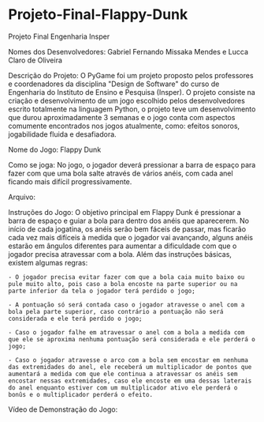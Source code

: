 # Projeto-Final-Flappy-Dunk
Projeto Final Engenharia Insper

Nomes dos Desenvolvedores: Gabriel Fernando Missaka Mendes e Lucca Claro de Oliveira

Descrição do Projeto: O PyGame foi um projeto proposto pelos professores e coordenadores da disciplina "Design de Software" do curso de Engenharia do Instituto de Ensino e Pesquisa (Insper). O projeto consiste na criação e desenvolvimento de um jogo escolhido pelos desenvolvedores escrito totalmente na linguagem Python, o projeto teve um desenvolvimento que durou aproximadamente 3 semanas e o jogo conta com aspectos comumente encontrados nos jogos atualmente, como: efeitos sonoros, jogabilidade fluida e desafiadora.

Nome do Jogo: Flappy Dunk

Como se joga: No jogo, o jogador deverá pressionar a barra de espaço para fazer com que uma bola salte através de vários anéis, com cada anel ficando mais difícil progressivamente.

Arquivo:

Instruções do Jogo: O objetivo principal em Flappy Dunk é pressionar a barra de espaço e guiar a bola para dentro dos anéis que aparecerem. No início de cada jogatina, os anéis serão bem fáceis de passar, mas ficarão cada vez mais difíceis à medida que o jogador vai avançando, alguns anéis estarão em ângulos diferentes para aumentar a dificuldade com que o jogador precisa atravessar com a bola. Além das instruções básicas, existem algumas regras:

    - O jogador precisa evitar fazer com que a bola caia muito baixo ou pule muito alto, pois caso a bola encoste na parte superior ou na parte inferior da tela o jogador terá perdido o jogo;

    - A pontuação só será contada caso o jogador atravesse o anel com a bola pela parte superior, caso contrário a pontuação não será considerada e ele terá perdido o jogo;
    
    - Caso o jogador falhe em atravessar o anel com a bola a medida com que ele se aproxima nenhuma pontuação será considerada e ele perderá o jogo;
    
    - Caso o jogador atravesse o arco com a bola sem encostar em nenhuma das extremidades do anel, ele receberá um multiplicador de pontos que aumentará a medida com que ele continua a atravessar os anéis sem encostar nessas extremidades, caso ele encoste em uma dessas laterais do anel enquanto estiver com um multiplicador ativo ele perderá o bonûs e o multiplicador perderá o efeito.

 Vídeo de Demonstração do Jogo: